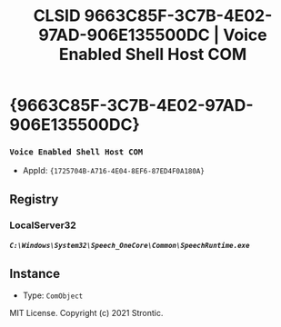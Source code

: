 ﻿---
title: "CLSID 9663C85F-3C7B-4E02-97AD-906E135500DC | Voice Enabled Shell Host COM"
excerpt: What is COM-Object CLSID 9663C85F-3C7B-4E02-97AD-906E135500DC?
---

# {9663C85F-3C7B-4E02-97AD-906E135500DC}

### `Voice Enabled Shell Host COM`
* AppId: `{1725704B-A716-4E04-8EF6-87ED4F0A180A}`

## Registry


### LocalServer32

##### `C:\Windows\System32\Speech_OneCore\Common\SpeechRuntime.exe`

## Instance

* Type: `ComObject`

MIT License. Copyright (c) 2021 Strontic.


